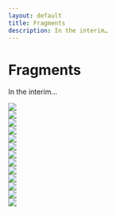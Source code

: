 ```yaml
---
layout: default
title: Fragments
description: In the interim…
---
```


<div class="intro">
  <h1>Fragments</h1>
  <div>
    <p>In the interim...</p>
  </div>
</div>
<main>
  <div class="gallery">
    <div><img src="/assets/fragments/20230303-bluets-1.jpg"></div>
    <div><img src="/assets/fragments/20230303-bluets-2.jpg"></div>
    <div><img src="/assets/fragments/20230303-bluets-3.jpg"></div>
  </div>
  <div class="gallery">
    <div><img src="/assets/fragments/20230209-rose-pine.jpg"></div>
  </div>
  <div class="gallery">
    <div><img src="/assets/fragments/20221024-discord.jpg"></div>
  </div>
  <div class="gallery">
    <div><img src="/assets/fragments/20221016-painting-1.jpg"></div>
    <div><img src="/assets/fragments/20221016-painting-2.jpg"></div>
    <div><img src="/assets/fragments/20221016-painting-3.jpg"></div>
  </div>
  <div class="gallery">
    <div><img src="/assets/fragments/20221011-dream.jpg"></div>
  </div>
  <div class="gallery">
    <div><img src="/assets/fragments/20220729-carrot-book-1.jpg"></div>
    <div><img src="/assets/fragments/20220729-carrot-book-2.jpg"></div>
    <div><img src="/assets/fragments/20220729-carrot-book-3.jpg"></div>
  </div>
  <div class="gallery">
    <div><img src="/assets/fragments/20210606-yu.jpg"></div>
  </div>
</main>